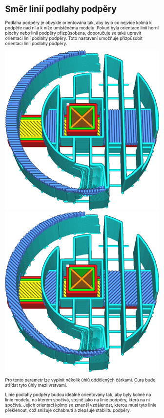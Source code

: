 Směr linií podlahy podpěry
====
Podlaha podpěry je obvykle orientována tak, aby bylo co nejvíce kolmá k podpěře nad ní a k níže umístěnému modelu. Pokud byla orientace linií horní plochy nebo linií podpěry přizpůsobena, doporučuje se také upravit orientaci linií podlahy podpěry. Toto nastavení umožňuje přizpůsobit orientaci linií podlahy podpěry.

![Linie střechy i podlahy mají sklon 0° a 90°](../../../articles/images/support_interface_angles_0.png)
![Linie střechy i podlahy mají sklon 45° a 135°](../../../articles/images/support_interface_angles_45.png)

Pro tento parametr lze vyplnit několik úhlů oddělených čárkami. Cura bude střídat tyto úhly mezi vrstvami.

Linie podlahy podpěry budou ideálně orientovány tak, aby byly kolmé na linie modelu, na kterém spočívá, stejně jako na linie podpěry, která na ni spočívá. Jejich orientací kolmo se zmenší vzdálenost, kterou musí tyto linie překlenout, což snižuje ochabnutí a zlepšuje stabilitu podpěry.